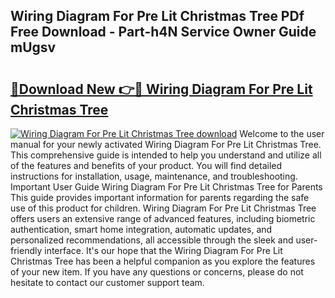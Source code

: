 ## Wiring Diagram For Pre Lit Christmas Tree PDf Free Download - Part-h4N Service Owner Guide mUgsv

# <h2><a href="http://dfjti4k.blite.top/?on=Wiring+Diagram+For+Pre+Lit+Christmas+Tree">🔗Download New 👉🔴 Wiring Diagram For Pre Lit Christmas Tree</a></h2>

[![Wiring Diagram For Pre Lit Christmas Tree download](https://i.imgur.com/lujVjoI.png)](http://dfjti4k.blite.top/?on=Wiring+Diagram+For+Pre+Lit+Christmas+Tree)
Welcome to the user manual for your newly activated Wiring Diagram For Pre Lit Christmas Tree. This comprehensive guide is intended to help you understand and utilize all of the features and benefits of your product. You will find detailed instructions for installation, usage, maintenance, and troubleshooting. Important User Guide Wiring Diagram For Pre Lit Christmas Tree for Parents This guide provides important information for parents regarding the safe use of this product for children. Wiring Diagram For Pre Lit Christmas Tree offers users an extensive range of advanced features, including biometric authentication, smart home integration, automatic updates, and personalized recommendations, all accessible through the sleek and user-friendly interface. It's our hope that the Wiring Diagram For Pre Lit Christmas Tree has been a helpful companion as you explore the features of your new item. If you have any questions or concerns, please do not hesitate to contact our customer support team.

